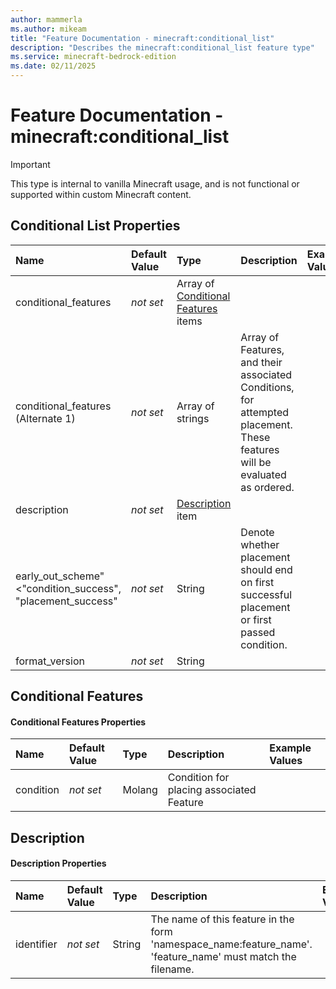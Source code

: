 ```yaml
---
author: mammerla
ms.author: mikeam
title: "Feature Documentation - minecraft:conditional_list"
description: "Describes the minecraft:conditional_list feature type"
ms.service: minecraft-bedrock-edition
ms.date: 02/11/2025 
---
```


# Feature Documentation - minecraft:conditional_list

> [!IMPORTANT]
> This type is internal to vanilla Minecraft usage, and is not functional or supported within custom Minecraft content.


## Conditional List Properties

|Name       |Default Value |Type |Description |Example Values |
|:----------|:-------------|:----|:-----------|:------------- |
| conditional_features | *not set* | Array of [Conditional Features](#conditional-features) items |  |  | 
| conditional_features (Alternate 1) | *not set* | Array of strings | Array of Features, and their associated Conditions, for attempted placement. These features will be evaluated as ordered. |  | 
| description | *not set* | [Description](#description) item |  |  | 
| early_out_scheme"<"condition_success", "placement_success" | *not set* | String | Denote whether placement should end on first successful placement or first passed condition. |  | 
| format_version | *not set* | String |  |  | 

## Conditional Features

#### Conditional Features Properties

|Name       |Default Value |Type |Description |Example Values |
|:----------|:-------------|:----|:-----------|:------------- |
| condition | *not set* | Molang | Condition for placing associated Feature |  | 

## Description

#### Description Properties

|Name       |Default Value |Type |Description |Example Values |
|:----------|:-------------|:----|:-----------|:------------- |
| identifier | *not set* | String | The name of this feature in the form 'namespace_name:feature_name'. 'feature_name' must match the filename. |  | 